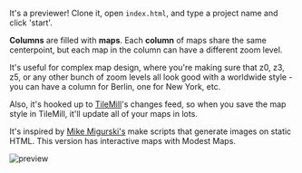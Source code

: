 It's a previewer! Clone it, open `index.html`, and type a project name
and click 'start'.

**Columns** are filled with **maps**. Each **column** of maps
share the same centerpoint, but each map in the column can have
a different zoom level.

It's useful for complex map design, where you're making sure that
z0, z3, z5, or any other bunch of zoom levels all look good with
a worldwide style - you can have a column for Berlin, one for
New York, etc.

Also, it's hooked up to [TileMill](http://mapbox.com/tilemill)'s
changes feed, so when you save the map style in TileMill, it'll
update all of your maps in lots.

It's inspired by [Mike Migurski's](http://mike.teczno.com/)
make scripts that generate images on static HTML. This version
has interactive maps with Modest Maps.

![preview](https://github.com/tmcw/lots/raw/master/preview.png)

